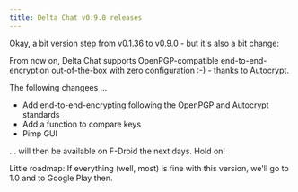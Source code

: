 ```yaml
---
title: Delta Chat v0.9.0 releases
---
```


Okay, a bit version step from v0.1.36 to v0.9.0 - but it's also a bit change:

From now on, Delta Chat supports OpenPGP-compatible end-to-end-encryption out-of-the-box with
zero configuration :-) - thanks to [Autocrypt](https://autocrypt.readthedocs.io).

The following changees ...

* Add end-to-end-encrypting following the OpenPGP and Autocrypt standards
* Add a function to compare keys
* Pimp GUI

... will then be available on F-Droid the next days. Hold on!

Little roadmap: If everything (well, most) is fine with this version, we'll go to 1.0 and to Google Play then.
